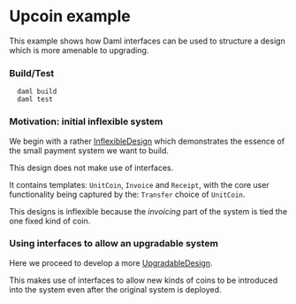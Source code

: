 
# Upcoin example

This example shows how Daml interfaces can be used to structure a design which is more amenable to upgrading.

### Build/Test
```
  daml build
  daml test
```

### Motivation: initial inflexible system

We begin with a rather [InflexibleDesign](daml/InflexibleDesign.daml) which demonstrates the essence of the small payment system we want to build.

This design does not make use of interfaces.

It contains templates: `UnitCoin`, `Invoice` and `Receipt`, with the core user functionality being captured by the: `Transfer` choice of `UnitCoin`.

This designs is inflexible because the _invoicing_ part of the system is tied the one fixed kind of coin.


### Using interfaces to allow an upgradable system

Here we proceed to develop a more [UpgradableDesign](daml/UpgradableDesign.daml).

This makes use of interfaces to allow new kinds of coins to be introduced into the system even after the original system is deployed.
